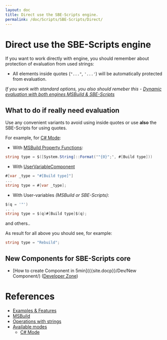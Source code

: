 ```yaml
---
layout: doc
title: Direct use the SBE-Scripts engine.
permalink: /doc/Scripts/SBE-Scripts/Direct/
---
```


# Direct use the SBE-Scripts engine

If you want to work directly with engine, you should remember about protection of evaluation from used strings:

* All elements inside quotes (`"..."`, `'...'`) will be automatically protected from evaluation.

*If you work with standard options, you also should remeber this - [Dynamic evaluation with both engines MSBuild & SBE-Scripts](../../../Features/Strings/#dynamic-evaluation-with-both-engines-msbuild-amp-sbe-scripts)*

## What to do if really need evaluation

Use any convenient variants to avoid using inside quotes or use **also** the SBE-Scripts for using quotes.

For example, for [C# Mode]({{site.docp}}/Modes/CSharp/):

* With [MSBuild Property Functions](http://msdn.microsoft.com/en-us/library/vstudio/dd633440%28v=vs.120%29.aspx):

```csharp
string type = $([System.String]::Format('"{0}";', #[Build type]))
```

* With [UserVariableComponent](../Components/UserVariableComponent/)

```csharp
#[var _type = "#[Build type]"]
...
string type = #[var _type];
```

* With User-variables *(MSBuild or SBE-Scripts)*:

```csharp
$(q = '"')
.. .
string type = $(q)#[Build type]$(q);
```

and others..

As result for all above you should see, for example:

```csharp
string type = "Rebuild";
```

## New Components for SBE-Scripts core

* [How to create Component in 5min]({{site.docp}}/Dev/New Component/) ([Developer Zone]({{site.docp}}/Dev/))

# References

* [Examples & Features]({{site.docp}}/Examples/)
* [MSBuild](../../MSBuild/)
* [Operations with strings]({{site.docp}}/Features/Strings/)
* [Available modes]({{site.docp}}/Modes/)
    * [C# Mode]({{site.docp}}/Modes/CSharp/)

